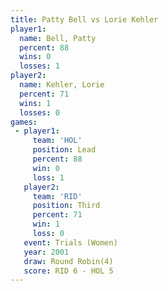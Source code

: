 ```yaml
---
title: Patty Bell vs Lorie Kehler
player1:             
  name: Bell, Patty  
  percent: 88        
  wins: 0            
  losses: 1          
player2:             
  name: Kehler, Lorie
  percent: 71        
  wins: 1            
  losses: 0          
games:
 - player1:        
     team: 'HOL'   
     position: Lead
     percent: 88   
     win: 0        
     loss: 1       
   player2:         
     team: 'RID'    
     position: Third
     percent: 71    
     win: 1         
     loss: 0        
   event: Trials (Women)
   year: 2001           
   draw: Round Robin(4) 
   score: RID 6 - HOL 5 
---
```

